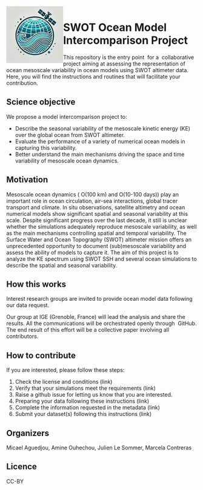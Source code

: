 
<img align="left" src="./img/swot-omip-logo.png" width="150"> 

# SWOT Ocean Model Intercomparison Project


This repository is the entry point  for a  collaborative project aiming at assessing the representation of ocean mesoscale variability in ocean models using SWOT altimeter data. Here, you will find the instructions and routines that will facilitate your contribution.


## Science objective
We propose a model intercomparison project to:
* Describe the seasonal variability of the mesoscale kinetic energy (KE) over the global ocean from SWOT altimeter.
* Evaluate the performance of a variety of numerical ocean models in capturing this variability.
* Better understand the main mechanisms driving the space and time variability of mesoscale ocean dynamics.

## Motivation
Mesoscale ocean dynamics ( O(100 km) and O(10-100 days))  play an important role in ocean circulation, air-sea interactions, global tracer transport and climate. In situ observations, satellite altimetry and ocean numerical models show significant spatial and seasonal variability at this scale. Despite significant progress over the last decade, it still  is unclear whether the simulations adequately reproduce mesoscale variability, as well as the main mechanisms controlling spatial and temporal variability. The Surface Water and Ocean Topography (SWOT) altimeter mission offers an unprecedented opportunity to document (sub)mesoscale variability and assess the ability of models to capture it.
The aim of this project is to analyze the KE spectrum using SWOT SSH and several ocean simulations to describe the spatial and seasonal variability.

## How this works
Interest research groups are invited to provide ocean model data following our data request.  

Our group at IGE (Grenoble, France) will lead the analysis and share the results. All the communications will be orchestrated openly through  GitHub. The end result of this effort will be a collective paper involving all contributors.

## How to contribute 
If you are interested, please follow these steps:
1. Check the license and conditions (link)
2. Verify that your simulations meet the requirements (link)
3. Raise a github issue for letting us know that you are interested.
4. Preparing your data following these instructions (link)
5. Complete the information requested in the metadata (link)
6. Submit your dataset(s) following this instructions (link)

## Organizers
Micael Aguedjou, Amine Ouhechou, Julien Le Sommer, Marcela Contreras

## Licence
CC-BY
